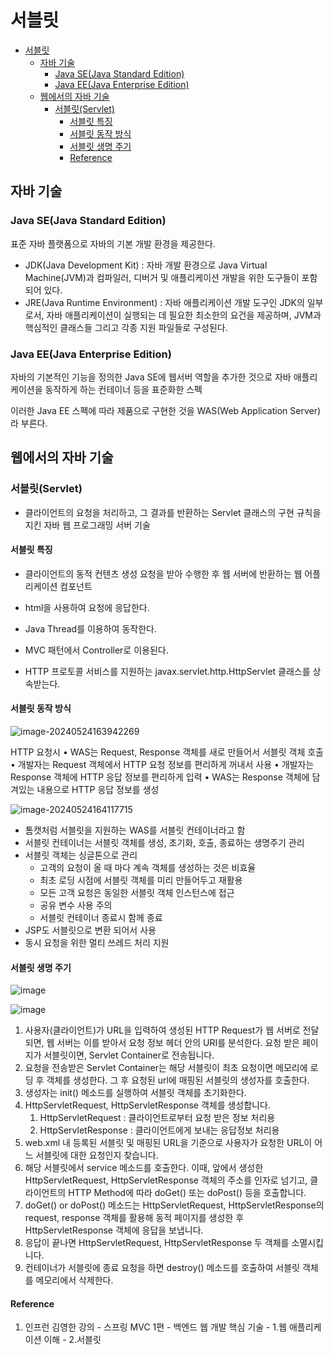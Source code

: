 # 서블릿

- [서블릿](#서블릿)
  - [자바 기술](#자바-기술)
    - [Java SE(Java Standard Edition)](#java-sejava-standard-edition)
    - [Java EE(Java Enterprise Edition)](#java-eejava-enterprise-edition)
  - [웹에서의 자바 기술](#웹에서의-자바-기술)
    - [서블릿(Servlet)](#서블릿servlet)
      - [서블릿 특징](#서블릿-특징)
      - [서블릿 동작 방식](#서블릿-동작-방식)
      - [서블릿 생명 주기](#서블릿-생명-주기)
      - [Reference](#reference)


## 자바 기술

### Java SE(Java Standard Edition)

표준 자바 플랫폼으로 자바의 기본 개발 환경을 제공한다.

- JDK(Java Development Kit) : 자바 개발 환경으로 Java Virtual Machine(JVM)과 컴파일러, 디버거 및 애플리케이션 개발을 위한 도구들이 포함되어 있다.
- JRE(Java Runtime Environment) : 자바 애플리케이션 개발 도구인 JDK의 일부로서, 자바 애플리케이션이 실행되는 데 필요한 최소한의 요건을 제공하며, JVM과 핵심적인 클래스들 그리고 각종 지원 파일들로 구성된다.

### Java EE(Java Enterprise Edition)

자바의 기본적인 기능을 정의한 Java SE에 웹서버 역할을 추가한 것으로 자바 애플리케이션을 동작하게 하는 컨테이너 등을 표준화한 스펙

이러한 Java EE 스펙에 따라 제품으로 구현한 것을 WAS(Web Application Server)라 부른다.

## 웹에서의 자바 기술

### 서블릿(Servlet)

- 클라이언트의 요청을 처리하고, 그 결과를 반환하는 Servlet 클래스의 구현 규칙을 지킨 자바 웹 프로그래밍 서버 기술

#### 서블릿 특징

- 클라이언트의 동적 컨텐츠 생성 요청을 받아 수행한 후 웹 서버에 반환하는 웹 어플리케이션 컴포넌트

- html을 사용하여 요청에 응답한다.

- Java Thread를 이용하여 동작한다.

- MVC 패턴에서 Controller로 이용된다.

- HTTP 프로토콜 서비스를 지원하는 javax.servlet.http.HttpServlet 클래스를 상속받는다.

#### 서블릿 동작 방식

![image-20240524163942269](C:\Users\DongminShin\AppData\Roaming\Typora\typora-user-images\image-20240524163942269.png)

HTTP 요청시
• WAS는 Request, Response 객체를 새로 만들어서 서블릿 객체 호출
• 개발자는 Request 객체에서 HTTP 요청 정보를 편리하게 꺼내서 사용
• 개발자는 Response 객체에 HTTP 응답 정보를 편리하게 입력
• WAS는 Response 객체에 담겨있는 내용으로 HTTP 응답 정보를 생성

![image-20240524164117715](C:\Users\DongminShin\AppData\Roaming\Typora\typora-user-images\image-20240524164117715.png)

- 톰캣처럼 서블릿을 지원하는 WAS를 서블릿 컨테이너라고 함
- 서블릿 컨테이너는 서블릿 객체를 생성, 초기화, 호출, 종료하는 생명주기 관리
- 서블릿 객체는 싱글톤으로 관리
  - 고객의 요청이 올 때 마다 계속 객체를 생성하는 것은 비효율
  - 최초 로딩 시점에 서블릿 객체를 미리 만들어두고 재활용
  - 모든 고객 요청은 동일한 서블릿 객체 인스턴스에 접근
  - 공유 변수 사용 주의
  - 서블릿 컨테이너 종료시 함께 종료
- JSP도 서블릿으로 변환 되어서 사용
- 동시 요청을 위한 멀티 쓰레드 처리 지원

#### 서블릿 생명 주기

![image](https://user-images.githubusercontent.com/52997401/223451135-bb90ab12-4f4a-44cc-a88c-38e670264c64.png)

![image](https://user-images.githubusercontent.com/52997401/223442706-34c6532e-e664-41be-b739-2aa21c96d653.png)

1. 사용자(클라이언트)가 URL을 입력하여 생성된 HTTP Request가 웹 서버로 전달되면, 웹 서버는 이를 받아서 요청 정보 헤더 안의 URI를 분석한다. 요청 받은 페이지가 서블릿이면, Servlet Container로 전송됩니다.
2. 요청을 전송받은 Servlet Container는 해당 서블릿이 최초 요청이면 메모리에 로딩 후 객체를 생성한다. 그 후 요청된 url에 매핑된 서블릿의 생성자를 호출한다.
3. 생성자는 init() 메소드를 실행하여 서블릿 객체를 초기화한다.
4. HttpServletRequest, HttpServletResponse 객체를 생성합니다.
   1. HttpServletRequest : 클라이언트로부터 요청 받은 정보 처리용
   2. HttpServletResponse : 클라이언트에게 보내는 응답정보 처리용
5. web.xml 내 등록된 서블릿 및 매핑된 URL을 기준으로 사용자가 요청한 URL이 어느 서블릿에 대한 요청인지 찾습니다.
6. 해당 서블릿에서 service 메소드를 호출한다. 이때, 앞에서 생성한 HttpServletRequest, HttpServletResponse 객체의 주소를 인자로 넘기고, 클라이언트의 HTTP Method에 따라 doGet() 또는 doPost() 등을 호출합니다.
7. doGet() or doPost() 메소드는 HttpServletRequest, HttpServletResponse의 request, response 객체를 활용해 동적 페이지를 생성한 후 HttpServletResponse 객체에 응답을 보냅니다.
8. 응답이 끝나면 HttpServletRequest, HttpServletResponse 두 객체를 소멸시킵니다.
9. 컨테이너가 서블릿에 종료 요청을 하면 destroy() 메소드를 호출하여 서블릿 객체를 메모리에서 삭제한다.

#### Reference
1. 인프런 김영한 강의 - 스프링 MVC 1편 - 백엔드 웹 개발 핵심 기술 - 1.웹 애플리케이션 이해 - 2.서블릿